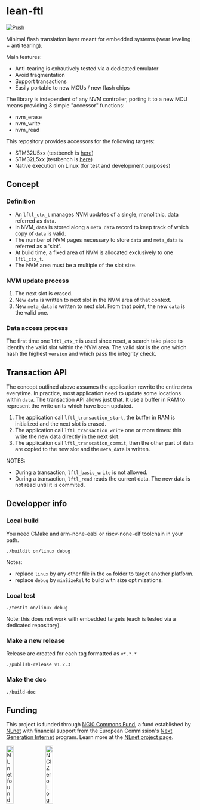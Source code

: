 # lean-ftl

[![Push](https://github.com/sebastien-riou/lean-ftl/actions/workflows/push.yml/badge.svg)](https://github.com/sebastien-riou/lean-ftl/actions/workflows/push.yml)

Minimal flash translation layer meant for embedded systems (wear leveling + anti tearing).

Main features:
- Anti-tearing is exhautively tested via a dedicated emulator
- Avoid fragmentation
- Support transactions
- Easily portable to new MCUs / new flash chips

The library is independent of any NVM controller, porting it to a new MCU means providing 3 simple "accessor" functions:
- nvm_erase
- nvm_write
- nvm_read

This repository provides accessors for the following targets:
- STM32U5xx (testbench is [here](https://github.com/sebastien-riou/lean-ftl-stm32u5/))
- STM32L5xx (testbench is [here](https://github.com/sebastien-riou/lean-ftl-stm32l5/))
- Native execution on Linux (for test and development purposes)

## Concept

### Definition
- An `lftl_ctx_t` manages NVM updates of a single, monolithic, data referred as `data`.
- In NVM, `data` is stored along a `meta_data` record to keep track of which copy of `data` is valid.
- The number of NVM pages necessary to store `data` and `meta_data` is referred as a 'slot'.
- At build time, a fixed area of NVM is allocated exclusively to one `lftl_ctx_t`.
- The NVM area must be a multiple of the slot size. 

### NVM update process
1. The next slot is erased.
2. New `data` is written to next slot in the NVM area of that context.
3. New `meta_data` is written to next slot. From that point, the new `data` is the valid one.

### Data access process
The first time one `lftl_ctx_t` is used since reset, a search take place to identify the valid slot within the NVM area.
The valid slot is the one which hash the highest `version` and which pass the integrity check.

## Transaction API
The concept outlined above assumes the application rewrite the entire `data` everytime.
In practice, most application need to update some locations within `data`.
The transaction API allows just that. It use a buffer in RAM to represent the write units which have been updated.
1. The application call `lftl_transaction_start`, the buffer in RAM is initialized and the next slot is erased.
2. The application call `lftl_transaction_write` one or more times: this write the new data directly in the next slot.
3. The application call `lftl_transcation_commit`, then the other part of `data` are copied to the new slot and the `meta_data` is written.

NOTES:
- During a transaction, `lftl_basic_write` is not allowed.
- During a transaction, `lftl_read` reads the current data. The new data is not read until it is commited.

## Developper info

### Local build
You need CMake and arm-none-eabi or riscv-none-elf toolchain in your path.

```
./buildit on/linux debug
```

Notes: 
- replace `linux` by any other file in the `on` folder to target another platform.
- replace `debug` by `minSizeRel` to build with size optimizations.

### Local test
```
./testit on/linux debug
```

Note: this does not work with embedded targets (each is tested via a dedicated repository).

### Make a new release
Release are created for each tag formatted as `v*.*.*`
```
./publish-release v1.2.3
```

### Make the doc
```
./build-doc
```

## Funding

This project is funded through [NGI0 Commons Fund](https://nlnet.nl/commonsfund), a fund established by [NLnet](https://nlnet.nl) with financial support from the European Commission's [Next Generation Internet](https://ngi.eu) program. Learn more at the [NLnet project page](https://nlnet.nl/project/LeanFTL).

[<img src="https://nlnet.nl/logo/banner.png" alt="NLnet foundation logo" width="20%" />](https://nlnet.nl)
[<img src="https://nlnet.nl/image/logos/NGI0_tag.svg" alt="NGI Zero Logo" width="20%" />](https://nlnet.nl/commonsfund)
